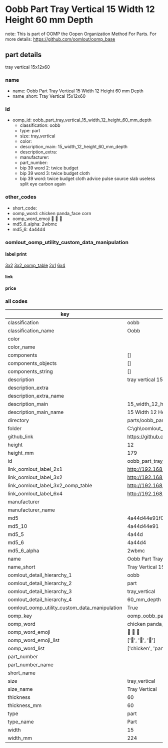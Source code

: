 # Oobb Part Tray Vertical 15 Width 12 Height 60 mm Depth  

note: This is part of OOMP the Oopen Organization Method For Parts. For more details: https://github.com/oomlout/oomp_base

##  part details
  



tray vertical 15x12x60



### name
* name: Oobb Part Tray Vertical 15 Width 12 Height 60 mm Depth
* name_short: Tray Vertical 15x12x60 
### id
* oomp_id: oobb_part_tray_vertical_15_width_12_height_60_mm_depth
  * classification: oobb
  * type: part
  * size: tray_vertical
  * color: 
  * description_main: 15_width_12_height_60_mm_depth
  * description_extra: 
  * manufacturer: 
  * part_number: 
  * bip 39 word 2: twice budget
  * bip 39 word 3: twice budget cloth
  * bip 39 word: twice budget cloth advice pulse source slab useless split eye carbon again

### other_codes
* short_code: 
* oomp_word: chicken panda_face corn
* oomp_word_emoji :chicken: :panda_face: :corn:
* md5_6_alpha: 2wbmc
* md5_6: 4a44d4






### oomlout_oomp_utility_custom_data_manipulation
#### label print
[3x2](http://192.168.1.245:1112/?label=oomp%202wbmc)
[3x2_oomp_table](http://192.168.1.108:1112/?label=oomp%202wbmc)
[2x1](http://192.168.1.242:1112/?label=oomp%202wbmc)
[6x4](http://192.168.1.55:1112/?label=oomp%202wbmc)    

#### link

                              

#### price







### all codes 
| key | value |  
| --- | --- |  
| classification | oobb |  
| classification_name | Oobb |  
| color |  |  
| color_name |  |  
| components | [] |  
| components_objects | [] |  
| components_string | [] |  
| description | tray vertical 15x12x60 |  
| description_extra |  |  
| description_extra_name |  |  
| description_main | 15_width_12_height_60_mm_depth |  
| description_main_name | 15 Width 12 Height 60 mm Depth |  
| directory | parts/oobb_part_tray_vertical_15_width_12_height_60_mm_depth |  
| folder | C:\gh\oomlout_oobb_version_4_generated_parts\parts\oobb_part_tray_vertical_15_width_12_height_60_mm_depth |  
| github_link | https://github.com/oomlout/oomlout_oomp_part_src/tree/main/parts/oobb_part_tray_vertical_15_width_12_height_60_mm_depth |  
| height | 12 |  
| height_mm | 179 |  
| id | oobb_part_tray_vertical_15_width_12_height_60_mm_depth |  
| link_oomlout_label_2x1 | http://192.168.1.242:1112/?label=oomp%202wbmc |  
| link_oomlout_label_3x2 | http://192.168.1.245:1112/?label=oomp%202wbmc |  
| link_oomlout_label_3x2_oomp_table | http://192.168.1.108:1112/?label=oomp%202wbmc |  
| link_oomlout_label_6x4 | http://192.168.1.55:1112/?label=oomp%202wbmc |  
| manufacturer |  |  
| manufacturer_name |  |  
| md5 | 4a44d44e91f0195f4056c0405787675a |  
| md5_10 | 4a44d44e91 |  
| md5_5 | 4a44d |  
| md5_6 | 4a44d4 |  
| md5_6_alpha | 2wbmc |  
| name | Oobb Part Tray Vertical 15 Width 12 Height 60 mm Depth |  
| name_short | Tray Vertical 15x12x60  |  
| oomlout_detail_hierarchy_1 | oobb |  
| oomlout_detail_hierarchy_2 | part |  
| oomlout_detail_hierarchy_3 | tray_vertical |  
| oomlout_detail_hierarchy_4 | 60_mm_depth |  
| oomlout_oomp_utility_custom_data_manipulation | True |  
| oomp_key | oomp_oobb_part_tray_vertical_15_width_12_height_60_mm_depth |  
| oomp_word | chicken panda_face corn |  
| oomp_word_emoji | :chicken: :panda_face: :corn: |  
| oomp_word_emoji_list | [':chicken:', ':panda_face:', ':corn:'] |  
| oomp_word_list | ['chicken', 'panda_face', 'corn'] |  
| part_number |  |  
| part_number_name |  |  
| short_name |  |  
| size | tray_vertical |  
| size_name | Tray Vertical |  
| thickness | 60 |  
| thickness_mm | 60 |  
| type | part |  
| type_name | Part |  
| width | 15 |  
| width_mm | 224 |  
